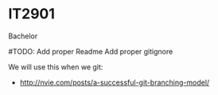 # IT2901
Bachelor

#TODO: 
Add proper Readme
Add proper gitignore

We will use this when we git:
 - http://nvie.com/posts/a-successful-git-branching-model/

